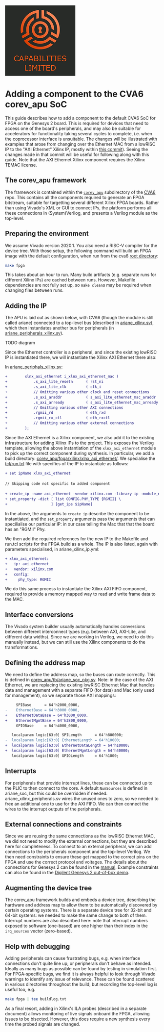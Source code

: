 ![Cap Ltd Logo](./img/CapLtdLogo.png)

# Adding a component to the CVA6 corev_apu SoC

This guide describes how to add a component to the default CVA6 SoC for FPGA on the Genesys 2 board.
This is required for devices that need to access one of the board's peripherals, and may also be suitable for accelerators for functionality taking several cycles to complete, i.e. when the coprocessor interface is unsuitable.
The changes will be illustrated with examples that arose from changing over the Ethernet MAC from a lowRISC IP to the "AXI Ethernet" Xilinx IP, mostly within [this commit](https://github.com/Capabilities-Limited/cva6/commit/af2b8b52)).
Seeing the changes made in that commit will be useful for following along with this guide.
Note that the AXI Ethernet Xilinx component requires the Xilinx TEMAC license.

## The corev_apu framework

The framework is contained within the [`corev_apu`](https://github.com/Capabilities-Limited/cva6/tree/af2b8b52/corev_apu) subdirectory of the [CVA6](https://github.com/Capabilities-Limited/cva6/tree/af2b8b52/) repo.
This contains all the components required to generate an FPGA bitstream, suitable for targetting several different Xilinx FPGA boards.
Rather than using Vivado's XML or GUI to connect IPs, the platform performs all these connections in (System)Verilog, and presents a Verilog module as the top-level.

## Preparing the environment

We assume Vivado version 2020.1. You also need a RISC-V compiler for the device tree.
With those setup, the following command will build an FPGA image with the default configuration, when run from the cva6 [root directory](https://github.com/Capabilities-Limited/cva6/tree/af2b8b52/):

```sh
make fpga
```

This takes about an hour to run.
Many build artifacts (e.g. separate runs for different Xilinx IPs) are cached between runs.
However, Makefile dependencies are not fully set up, so `make clean`s may be required when changing files between runs.

## Adding the IP

The APU is laid out as shown below, with CVA6 (though the module is still called ariane) connected to a top-level bus (described in [ariane_xilinx.sv](https://github.com/Capabilities-Limited/cva6/tree/af2b8b52/corev_apu/fpga/src/ariane_xilinx.sv)), which then instantiates another bus for peripherals (in [ariane_peripherals_xilinx.sv](https://github.com/Capabilities-Limited/cva6/tree/af2b8b52/corev_apu/fpga/src/ariane_peripherals_xilinx.sv)).

TODO diagram

Since the Ethernet controller is a peripheral, and since the existing lowRISC IP is instantiated there, we will instantiate the Xilinx AXI Ethernet there also:

In [ariane_periphals_xilinx.sv](https://github.com/Capabilities-Limited/cva6/commit/af2b8b52651278bfa813b66ce93aa0c106e87787#diff-afab9e4d855ccbd3fb324cf2ee13b65059fae8ebd3775f128c8a9ac9cff4673cR1009):
```diff
+        xlnx_axi_ethernet i_xlnx_axi_ethernet_mac (
+            .s_axi_lite_resetn      ( rst_ni                           ),
+            .s_axi_lite_clk         ( clk_i                            ),
+            // Omitting various other clock and reset connections
+            .s_axi_araddr           ( s_axi_lite_ethernet_mac_araddr   ),
+            .s_axi_arready          ( s_axi_lite_ethernet_mac_arready  ),
+            // Omitting various other AXI connections
+            .rgmii_rd               ( eth_rxd                          ),
+            .rgmii_rx_ctl           ( eth_rxctl                        ),
+            // Omitting various other external connections
+        );
```

Since the AXI Ethernet is a Xilinx component, we also add it to the existing infrastructure for adding Xilinx IPs to the project.
This exposes the Verilog template, allowing the above instantiation of the `xlnx_axi_ethernet` module to pick up the correct component during synthesis.
In particular, we add a build directory: [corev_apu/fpga/xilinx/xlnx_axi_ethernet/](https://github.com/Capabilities-Limited/tree/af2b8b52/corev_apu/fpga/xilinx/xlnx_axi_ethernet/).
We specialise the [tcl/run.tcl](https://github.com/Capabilities-Limited/cva6/commit/242ae5c52193df0c0c5e3b1bb994d7f5794638ad#diff-6118aa8d1a0140034dd0050f729a379538c069045b69d8c1f0aefbb4ad140783R1) file with specifics of the IP to instantiate as follows:

```diff
+ set ipName xlnx_axi_ethernet

// Skipping code not specific to added component

+ create_ip -name axi_ethernet -vendor xilinx.com -library ip -module_name $ipName
+ set_property -dict [ list CONFIG.PHY_TYPE {RGMII} \
+                    ] [get_ips $ipName]
```

In the above, the arguments to `create_ip` describe the component to be instantiated, and the `set_property` arguments pass the arguments that can specilialise our particular IP: in our case telling the Mac that that the board has an "RGMII" Phy.

We then add the required references for the new IP to the Makefile and run.tcl scripts for the FPGA build as a whole.
The IP is also listed, again with parameters specialised, in ariane_xilinx_ip.yml:

```diff
+ xlnx_axi_ethernet:
+   ip: axi_ethernet
+   vendor: xilinx.com
+   config:
+     phy_type: RGMII
```

We do this same process to instantiate the Xilinx AXI FIFO component, required to provide a memory mapped way to read and write frame data to the MAC.

## Interface conversions

The Vivado system builder usually automatically handles conversions between different interconnect types (e.g. between AXI, AXI-Lite, and different data widths).
Since we are working in Verilog, we need to do this manually instead, but we can still use the Xilinx components to do the transformations.

## Defining the address map

We need to define the address map, so the buses can route correctly.
This is defined in [corev_apu/tb/ariane_soc_pkg.sv](https://github.com/Capabilities-Limited/tree/af2b8b52/corev_apu/tb/ariane_soc_pkg.sv).
Note: in the case of the AXI Ethernet, we are replacing the existing lowRISC Ethernet Mac that handles data and management with a separate FIFO (for data) and Mac (only used for management), so we separate those AXI mappings:

```diff
     SPIBase      = 64'h2000_0000,
-    EthernetBase = 64'h3000_0000,
+    EthernetDataBase = 64'h3000_0000,
+    EthernetMgmtBase = 64'h3800_0000,
     GPIOBase     = 64'h4000_0000,
```

```diff
   localparam logic[63:0] SPILength      = 64'h800000;
-  localparam logic[63:0] EthernetLength = 64'h10000;
+  localparam logic[63:0] EthernetDataLength = 64'h10000;
+  localparam logic[63:0] EthernetMgmtLength = 64'h40000;
   localparam logic[63:0] GPIOLength     = 64'h1000;
```

## Interrupts

For peripherals that provide interrupt lines, these can be connected up to the PLIC to then connect to the core.
A default `NumSources` is defined in ariane_soc, but this could be overridden if needed.
ariane_xilinx_peripherals.sv wires the unused ones to zero, so we needed to free an additional one to use for the AXI FIFO.
We can then connect the wires to the interrupt outputs of the peripherals.

## External connections and constraints

Since we are reusing the same connections as the lowRISC Ethernet MAC, we did not need to modify the external connections, but they are described here for completeness.
To connect to an external peripheral, we can add connections to the peripherals component and the top-level Verilog.
We then need constraints to ensure these get mapped to the correct pins on the FPGA and use the correct protocol and voltages.
The details about the connections for Genesys 2 can be found in the [manual](https://digilent.com/reference/programmable-logic/genesys-2/reference-manual).
Example constraints can also be found in the [Digilent Genesys 2 out-of-box demo](https://github.com/Digilent/Genesys-2-OOB/blob/master/src/constraints/Genesys2_H.xdc).

## Augmenting the device tree

The corev_apu framework builds and embeds a device tree, describing the hardware and address map to allow them to be automatically discovered by certain operating systems.
There is a separate device tree for 32-bit and 64-bit systems: we needed to make the same change to both of them.
Interrupt numbers are also described here: note that interrupt numbers exposed to software (one-based) are one higher than their index in the `irq_sources` vector (zero-based).

## Help with debugging

Adding peripherals can cause frustrating bugs, e.g. when interface connections don't quite line up, or peripherals don't behave as intended.
Ideally as many bugs as possible can be found by testing in simulation first.
For FPGA-specific bugs, we find it is always helpful to look through Vivado warnings to identify any issue of relevance.
These can be found scattered in various directories throughout the build, but recording the top-level log is useful too, e.g.

```sh
make fpga | tee buildlog.txt
```

As a final resort, adding in Xilinx's ILA probes (described in a separate document) allows monitoring of live signals onboard the FPGA, allowing issues to be bisected.
However, this does require a new synthesis every time the probed signals are changed.
